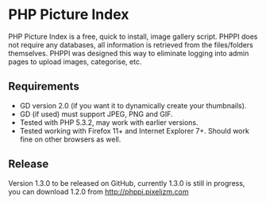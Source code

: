 PHP Picture Index
=====

PHP Picture Index is a free, quick to install, image gallery script. PHPPI does not require any databases, all information is retrieved from the files/folders themselves. PHPPI was designed this way to eliminate logging into admin pages to upload images, categorise, etc.

## Requirements

 * GD version 2.0 (if you want it to dynamically create your thumbnails).
 * GD (if used) must support JPEG, PNG and GIF.
 * Tested with PHP 5.3.2, may work with earlier versions.
 * Tested working with Firefox 11+ and Internet Explorer 7+. Should work fine on other browsers as well.
 
## Release

Version 1.3.0 to be released on GitHub, currently 1.3.0 is still in progress, you can download 1.2.0 from http://phppi.pixelizm.com
